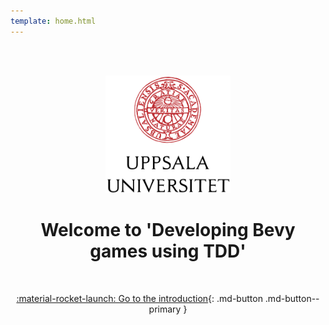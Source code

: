 ```yaml
---
template: home.html
---
```


<center>

<br/><br/>

<img src="assets/UU_logo_color.svg" alt="drawing" width="200"/>

<br/>


# Welcome to 'Developing Bevy games using TDD'


<br/>

[:material-rocket-launch: Go to the introduction](chapters/introduction.md){: .md-button .md-button--primary }

<br/><br/>


</center>
